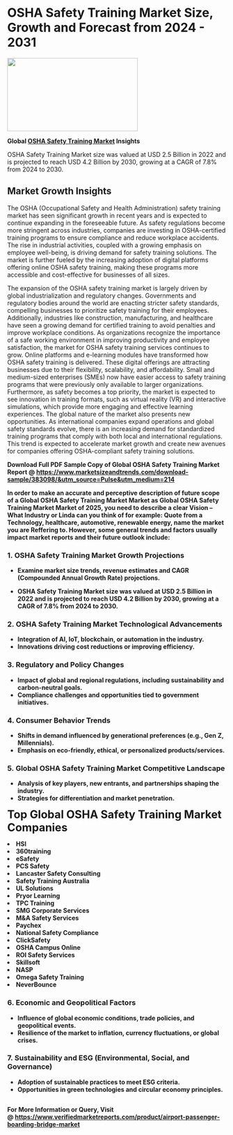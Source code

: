<H1>OSHA Safety Training Market Size, Growth and Forecast from 2024 - 2031</H1><img class="aligncenter size-medium wp-image-584254" src="https://thirdeyenews.in/wp-content/uploads/2024/09/Global-Market-Research-300x168.jpeg" alt="" width="300" height="168" /><p><strong>Global&nbsp;<a href="https://www.marketsizeandtrends.com/download-sample/383098/&amp;utm_source=Pulse&amp;utm_medium=214">OSHA Safety Training Market</a> Insights</strong></p><p>OSHA Safety Training Market size was valued at USD 2.5 Billion in 2022 and is projected to reach USD 4.2 Billion by 2030, growing at a CAGR of 7.8% from 2024 to 2030.</p><p><h2>Market Growth Insights</h2> <p>The OSHA (Occupational Safety and Health Administration) safety training market has seen significant growth in recent years and is expected to continue expanding in the foreseeable future. As safety regulations become more stringent across industries, companies are investing in OSHA-certified training programs to ensure compliance and reduce workplace accidents. The rise in industrial activities, coupled with a growing emphasis on employee well-being, is driving demand for safety training solutions. The market is further fueled by the increasing adoption of digital platforms offering online OSHA safety training, making these programs more accessible and cost-effective for businesses of all sizes.</p> <p><strong></strong></p> <p>The expansion of the OSHA safety training market is largely driven by global industrialization and regulatory changes. Governments and regulatory bodies around the world are enacting stricter safety standards, compelling businesses to prioritize safety training for their employees. Additionally, industries like construction, manufacturing, and healthcare have seen a growing demand for certified training to avoid penalties and improve workplace conditions. As organizations recognize the importance of a safe working environment in improving productivity and employee satisfaction, the market for OSHA safety training services continues to grow. Online platforms and e-learning modules have transformed how OSHA safety training is delivered. These digital offerings are attracting businesses due to their flexibility, scalability, and affordability. Small and medium-sized enterprises (SMEs) now have easier access to safety training programs that were previously only available to larger organizations. Furthermore, as safety becomes a top priority, the market is expected to see innovation in training formats, such as virtual reality (VR) and interactive simulations, which provide more engaging and effective learning experiences. The global nature of the market also presents new opportunities. As international companies expand operations and global safety standards evolve, there is an increasing demand for standardized training programs that comply with both local and international regulations. This trend is expected to accelerate market growth and create new avenues for companies offering OSHA-compliant safety training solutions.</p> <p><strong></p><p><span class=""><strong>Download Full PDF Sample Copy of Global OSHA Safety Training Market Report</strong> @ <a href="https://www.marketsizeandtrends.com/download-sample/383098/&amp;utm_source=Pulse&amp;utm_medium=214" target="_blank">https://www.marketsizeandtrends.com/download-sample/383098/&amp;utm_source=Pulse&amp;utm_medium=214</a></span></p><p>In order to make an accurate and perceptive description of future scope of a Global&nbsp;OSHA Safety Training Market Market as Global&nbsp;OSHA Safety Training Market Market of 2025, you need to describe a clear Vision &ndash; What Industry or Linda can you think of for example: Quote from a Technology, healthcare, automotive, renewable energy, name the market you are Reffering to. However, some general trends and factors usually impact market reports and their future outlook include:</p><h3>1.&nbsp;<strong>OSHA Safety Training Market Growth Projections</strong></h3><ul><li>Examine market size trends, revenue estimates and CAGR (Compounded Annual Growth Rate) projections.</li><li><p>OSHA Safety Training Market size was valued at USD 2.5 Billion in 2022 and is projected to reach USD 4.2 Billion by 2030, growing at a CAGR of 7.8% from 2024 to 2030.</p></li></ul><h3>2.&nbsp;<strong>OSHA Safety Training Market Technological Advancements</strong></h3><ul><li>Integration of AI, IoT, blockchain, or automation in the industry.</li><li>Innovations driving cost reductions or improving efficiency.</li></ul><h3>3.&nbsp;<strong>Regulatory and Policy Changes</strong></h3><ul><li>Impact of global and regional regulations, including sustainability and carbon-neutral goals.</li><li>Compliance challenges and opportunities tied to government initiatives.</li></ul><h3>4.&nbsp;<strong>Consumer Behavior Trends</strong></h3><ul><li>Shifts in demand influenced by generational preferences (e.g., Gen Z, Millennials).</li><li>Emphasis on eco-friendly, ethical, or personalized products/services.</li></ul><h3>5.&nbsp;<strong>Global OSHA Safety Training Market Competitive Landscape</strong></h3><ul><li>Analysis of key players, new entrants, and partnerships shaping the industry.</li><li>Strategies for differentiation and market penetration.</li></ul><p data-pm-slice="1 1 []"><span style="color: inherit; font-family: inherit; font-size: 25px;">Top Global OSHA Safety Training Market Companies</span></p><div class="" data-test-id=""><p><li>HSI</li><li> 360training</li><li> eSafety</li><li> PCS Safety</li><li> Lancaster Safety Consulting</li><li> Safety Training Australia</li><li> UL Solutions</li><li> Pryor Learning</li><li> TPC Training</li><li> SMG Corporate Services</li><li> M&A Safety Services</li><li> Paychex</li><li> National Safety Compliance</li><li> ClickSafety</li><li> OSHA Campus Online</li><li> ROI Safety Services</li><li> Skillsoft</li><li> NASP</li><li> Omega Safety Training</li><li> NeverBounce</li></p></div><h3>6.&nbsp;<strong>Economic and Geopolitical Factors</strong></h3><ul><li>Influence of global economic conditions, trade policies, and geopolitical events.</li><li>Resilience of the market to inflation, currency fluctuations, or global crises.</li></ul><h3>7.&nbsp;<strong>Sustainability and ESG (Environmental, Social, and Governance)</strong></h3><ul><li>Adoption of sustainable practices to meet ESG criteria.</li><li>Opportunities in green technologies and circular economy principles.</li></ul><h2><strong style="font-size: 14px;">For More Information or Query, Visit @&nbsp;</strong><a style="background-color: #ffffff; font-size: 14px;" href="https://www.marketsizeandtrends.com/report/osha-safety-training-market/" target="_blank">https://www.verifiedmarketreports.com/product/airport-passenger-boarding-bridge-market</a></h2>
